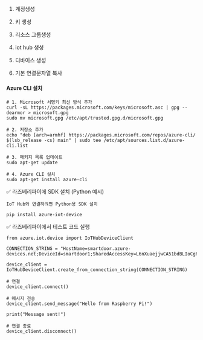 1. 계정생성

2. 키 생성

3. 리소스 그룹생성

4. iot hub 생성

5. 디바이스 생성

6. 기본 연결문자열 복사

#### Azure CLI 설치
```less
# 1. Microsoft 서명키 최신 방식 추가
curl -sL https://packages.microsoft.com/keys/microsoft.asc | gpg --dearmor > microsoft.gpg
sudo mv microsoft.gpg /etc/apt/trusted.gpg.d/microsoft.gpg

# 2. 저장소 추가
echo "deb [arch=armhf] https://packages.microsoft.com/repos/azure-cli/ $(lsb_release -cs) main" | sudo tee /etc/apt/sources.list.d/azure-cli.list

# 3. 패키지 목록 업데이트
sudo apt-get update

# 4. Azure CLI 설치
sudo apt-get install azure-cli
```


✅ 라즈베리파이에 SDK 설치 (Python 예시)

```less
IoT Hub와 연결하려면 Python용 SDK 설치

pip install azure-iot-device
```

✅ 라즈베리파이에서 테스트 코드 실행

```less
from azure.iot.device import IoTHubDeviceClient

CONNECTION_STRING = "HostName=smartdoor.azure-devices.net;DeviceId=smartdoor1;SharedAccessKey=L6nXuaejjwCA51bdBLIoCgPOE2RNxtz7PlzeXII6xdg="

device_client = IoTHubDeviceClient.create_from_connection_string(CONNECTION_STRING)

# 연결
device_client.connect()

# 메시지 전송
device_client.send_message("Hello from Raspberry Pi!")

print("Message sent!")

# 연결 종료
device_client.disconnect()

```






